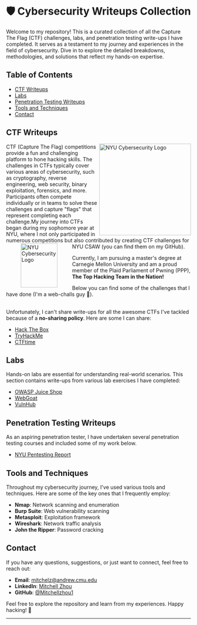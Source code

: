 # **🛡️ Cybersecurity Writeups Collection**

Welcome to my repository! This is a curated collection of all the Capture The Flag (CTF) challenges, labs, and penetration testing write-ups I have completed. It serves as a testament to my journey and experiences in the field of cybersecurity. Dive in to explore the detailed breakdowns, methodologies, and solutions that reflect my hands-on expertise.

## Table of Contents

- [CTF Writeups](#ctf-writeups)
- [Labs](#labs)
- [Penetration Testing Writeups](#penetration-testing-writeups)
- [Tools and Techniques](#tools-and-techniques)
- [Contact](#contact)

## CTF Writeups

<img src="https://osiris.cyber.nyu.edu/logo.png" alt="NYU Cybersecurity Logo" width="250" height="250" align="right">
CTF (Capture The Flag) competitions provide a fun and challenging platform to hone hacking skills. The challenges in CTFs typically cover various areas of cybersecurity, such as cryptography, reverse engineering, web security, binary exploitation, forensics, and more. Participants often compete individually or in teams to solve these challenges and capture "flags" that represent completing each challenge.My journey into CTFs began during my sophomore year at NYU, where I not only participated in numerous competitions but also contributed by creating CTF challenges for NYU CSAW 
(you can find them on my GitHub).


<img src="https://pwning.net/images/new_logo.png" alt="NYU Cybersecurity Logo" width="100" height="120" align="left" hspace="40">

Currently, I am pursuing a master's degree at Carnegie Mellon University and am a proud member of the Plaid Parliament of Pwning (PPP), **The Top Hacking Team in the Nation!**

Below you can find some of the challenges that I have done (I'm a web-challs guy 🤭).
<br>&#8203;

Unfortunately, I can't share write-ups for all the awesome CTFs I've tackled because of a **no-sharing policy**. Here are some I can share:
- [Hack The Box](writeups/HackTheBox)
- [TryHackMe](writeups/TryHackMe)
- [CTFtime](writeups/CTFtime)

## Labs

Hands-on labs are essential for understanding real-world scenarios. This section contains write-ups from various lab exercises I have completed:

- [OWASP Juice Shop](labs/OWASP_Juice_Shop)
- [WebGoat](labs/WebGoat)
- [VulnHub](labs/VulnHub)


## Penetration Testing Writeups

As an aspiring penetration tester, I have undertaken several penetration testing courses and included some of my work below. 

- [NYU Pentesting Report](Pentesting%20Reports/NBN%20Pentesting%20Report.pdf)



## Tools and Techniques

Throughout my cybersecurity journey, I've used various tools and techniques. Here are some of the key ones that I frequently employ:

- **Nmap**: Network scanning and enumeration
- **Burp Suite**: Web vulnerability scanning
- **Metasploit**: Exploitation framework
- **Wireshark**: Network traffic analysis
- **John the Ripper**: Password cracking

## Contact

If you have any questions, suggestions, or just want to connect, feel free to reach out:

- **Email**: [mitchelz@andrew.cmu.edu](mailto:mitchelz@andrew.cmu.edu)
- **LinkedIn**: [Mitchell Zhou](https://www.linkedin.com/in/mitchell-zhou)
- **GitHub**: [@Mitchellzhou1](https://github.com/Mitchellzhou1)

Feel free to explore the repository and learn from my experiences. Happy hacking! 🚀

---
